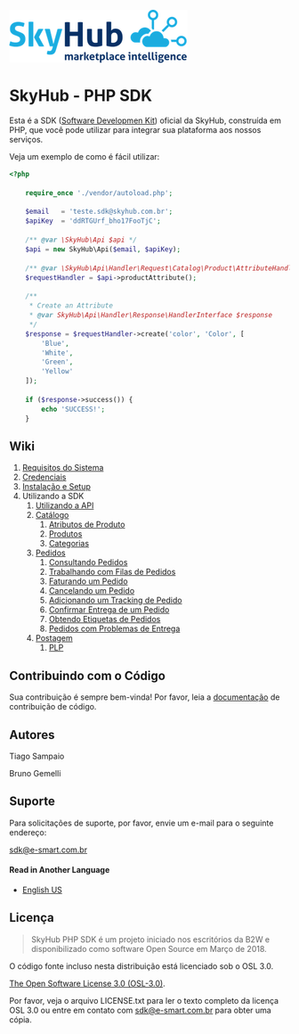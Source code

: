![SkyHub - MarketPlace Intelligence](/doc/images/logo.png)

# SkyHub - PHP SDK

Esta é a SDK ([Software Developmen Kit](https://pt.wikipedia.org/wiki/Kit_de_desenvolvimento_de_software)) oficial da SkyHub, construída em PHP, que você pode utilizar para integrar sua plataforma aos nossos serviços.

Veja um exemplo de como é fácil utilizar:

```php
<?php

    require_once './vendor/autoload.php';

    $email   = 'teste.sdk@skyhub.com.br';
    $apiKey  = 'ddRTGUrf_bho17FooTjC';

    /** @var \SkyHub\Api $api */
    $api = new SkyHub\Api($email, $apiKey);
    
    /** @var \SkyHub\Api\Handler\Request\Catalog\Product\AttributeHandler $requestHandler */
    $requestHandler = $api->productAttribute();
    
    /**
     * Create an Attribute
     * @var SkyHub\Api\Handler\Response\HandlerInterface $response
     */
    $response = $requestHandler->create('color', 'Color', [
        'Blue',
        'White',
        'Green',
        'Yellow'
    ]);
    
    if ($response->success()) {
        echo 'SUCCESS!';
    }
```

## Wiki
1. [Requisitos do Sistema](doc/pt_BR/SYSTEM_REQUIREMENTS.md)
1. [Credenciais](doc/pt_BR/CREDENTIALS.md) 
1. [Instalação e Setup](doc/pt_BR/INSTALLATION.md)
1. Utilizando a SDK
    1. [Utilizando a API](doc/pt_BR/usage/API.md)
    1. [Catálogo](doc/pt_BR/usage/CATALOG.md)
        1. [Atributos de Produto](doc/pt_BR/usage/catalog/ATTRIBUTES.md)
        1. [Produtos](doc/pt_BR/usage/catalog/PRODUCTS.md)
        1. [Categorias](doc/pt_BR/usage/catalog/CATEGORIES.md)
    1. [Pedidos](doc/pt_BR/usage/ORDERS.md)
        1. [Consultando Pedidos](doc/pt_BR/usage/orders/CONSULT.md)
        1. [Trabalhando com Filas de Pedidos](doc/pt_BR/usage/orders/QUEUE.md)
        1. [Faturando um Pedido](doc/pt_BR/usage/orders/INVOICE.md)
        1. [Cancelando um Pedido](doc/pt_BR/usage/orders/CANCEL.md)
        1. [Adicionando um Tracking de Pedido](doc/pt_BR/usage/orders/TRACKING.md)
        1. [Confirmar Entrega de um Pedido](doc/pt_BR/usage/orders/DELIVERY.md)
        1. [Obtendo Etiquetas de Pedidos](doc/pt_BR/usage/orders/LABELS.md)
        1. [Pedidos com Problemas de Entrega](doc/pt_BR/usage/orders/SHIPPING_EXCEPTION.md)
    1. [Postagem](doc/pt_BR/usage/SHIPMENT.md)
        1. [PLP](doc/pt_BR/usage/shipment/PLPS.md)
     
## Contribuindo com o Código

Sua contribuição é sempre bem-vinda! Por favor, leia a [documentação](doc/CONTRIBUTING.md) de contribuição de código.

## Autores

Tiago Sampaio

Bruno Gemelli

## Suporte

Para solicitações de suporte, por favor, envie um e-mail para o seguinte endereço:

sdk@e-smart.com.br

#### Read in Another Language

* [English US](README.en_US.md)

## Licença
> SkyHub PHP SDK é um projeto iniciado nos escritórios da B2W e disponibilizado como software Open Source em Março de 2018.

O código fonte incluso nesta distribuição está licenciado sob o OSL 3.0.

[The Open Software License 3.0 (OSL-3.0)](https://opensource.org/licenses/osl-3.0.php).

Por favor, veja o arquivo LICENSE.txt para ler o texto completo da licença OSL 3.0 ou entre em contato com sdk@e-smart.com.br para obter uma cópia.
